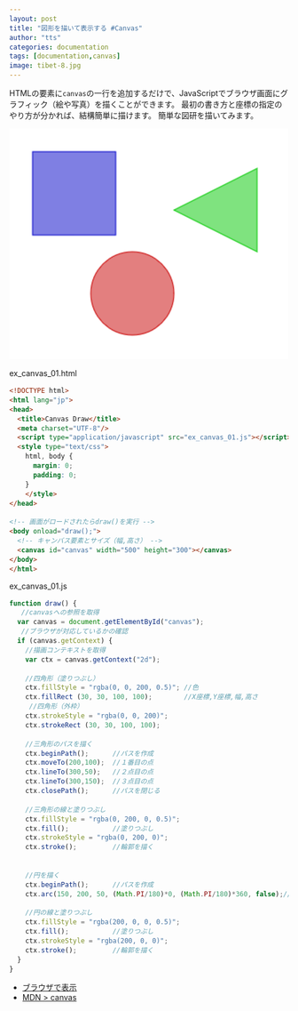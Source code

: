 ```yaml
---
layout: post
title: "図形を描いて表示する #Canvas"
author: "tts"
categories: documentation
tags: [documentation,canvas]
image: tibet-8.jpg
---
```


HTMLの要素に`canvas`の一行を追加するだけで、JavaScriptでブラウザ画面にグラフィック（絵や写真）を描くことができます。
最初の書き方と座標の指定のやり方が分かれば、結構簡単に描けます。
簡単な図研を描いてみます。

![図形](/assets/img/article/canvas_draw.png)

ex_canvas_01.html
```html
<!DOCTYPE html>
<html lang="jp">
<head>
  <title>Canvas Draw</title>
  <meta charset="UTF-8"/>
  <script type="application/javascript" src="ex_canvas_01.js"></script>
  <style type="text/css">
    html, body {
      margin: 0;
      padding: 0;
    }
    </style>
</head>

<!-- 画面がロードされたらdraw()を実行 -->
<body onload="draw();">
  <!-- キャンバス要素とサイズ（幅,高さ） -->
  <canvas id="canvas" width="500" height="300"></canvas>
</body>
</html>
```
ex_canvas_01.js
```javascript
function draw() {
   //canvasへの参照を取得
  var canvas = document.getElementById("canvas");
   //ブラウザが対応しているかの確認
  if (canvas.getContext) {
    //描画コンテキストを取得
    var ctx = canvas.getContext("2d");

    //四角形（塗りつぶし）
    ctx.fillStyle = "rgba(0, 0, 200, 0.5)"; //色  
    ctx.fillRect (30, 30, 100, 100);        //X座標,Y座標,幅,高さ
     //四角形（外枠）
    ctx.strokeStyle = "rgba(0, 0, 200)";
    ctx.strokeRect (30, 30, 100, 100);

    //三角形のパスを描く
    ctx.beginPath();      //パスを作成　
    ctx.moveTo(200,100);  //１番目の点
    ctx.lineTo(300,50);   //２点目の点
    ctx.lineTo(300,150);  //３点目の点
    ctx.closePath();      //パスを閉じる

    //三角形の線と塗りつぶし
    ctx.fillStyle = "rgba(0, 200, 0, 0.5)";
    ctx.fill();           //塗りつぶし
    ctx.strokeStyle = "rgba(0, 200, 0)";
    ctx.stroke();         //輪郭を描く


    //円を描く
    ctx.beginPath();      //パスを作成
    ctx.arc(150, 200, 50, (Math.PI/180)*0, (Math.PI/180)*360, false);//円のパス

    //円の線と塗りつぶし
    ctx.fillStyle = "rgba(200, 0, 0, 0.5)";
    ctx.fill();           //塗りつぶし
    ctx.strokeStyle = "rgba(200, 0, 0)";
    ctx.stroke();         //輪郭を描く
  }
}
```
- [ブラウザで表示](/sample/ex_canvas_01.html)
- [MDN > canvas](https://developer.mozilla.org/ja/docs/Web/API/Canvas_API/Tutorial)
